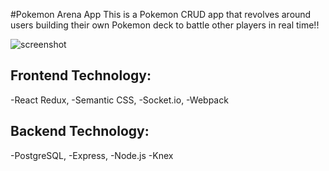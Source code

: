 #Pokemon Arena App
This is a Pokemon CRUD app that revolves around users building their own Pokemon deck to battle other players in real time!!

![screenshot](./src/images/giphy.gif?raw=true)

## Frontend Technology:
-React Redux,
-Semantic CSS,
-Socket.io,
-Webpack

## Backend Technology:
-PostgreSQL,
-Express,
-Node.js
-Knex
